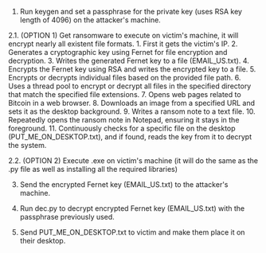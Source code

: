 1. Run keygen and set a passphrase for the private key (uses RSA key length of 4096) on the attacker's machine.

2.1. (OPTION 1) Get ransomware to execute on victim's machine, it will encrypt nearly all existent file formats.
    1. First it gets the victim's IP.
    2. Generates a cryptographic key using Fernet for file encryption and decryption.
    3. Writes the generated Fernet key to a file (EMAIL_US.txt).
    4. Encrypts the Fernet key using RSA and writes the encrypted key to a file.
    5. Encrypts or decrypts individual files based on the provided file path.
    6. Uses a thread pool to encrypt or decrypt all files in the specified directory that match the specified file extensions.
    7. Opens web pages related to Bitcoin in a web browser.
    8. Downloads an image from a specified URL and sets it as the desktop background.
    9. Writes a ransom note to a text file.
    10. Repeatedly opens the ransom note in Notepad, ensuring it stays in the foreground.
    11. Continuously checks for a specific file on the desktop (PUT_ME_ON_DESKTOP.txt), and if found, reads the key from it to decrypt the system.

2.2. (OPTION 2) Execute .exe on victim's machine (it will do the same as the .py file as well as installing all the required libraries)

3. Send the encrypted Fernet key (EMAIL_US.txt) to the attacker's machine.

4. Run dec.py to decrypt encrypted Fernet key (EMAIL_US.txt) with the passphrase previously used.

5. Send PUT_ME_ON_DESKTOP.txt to victim and make them place it on their desktop.
